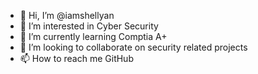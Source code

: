- 👋 Hi, I’m @iamshellyan
- 👀 I’m interested in Cyber Security
- 🌱 I’m currently learning Comptia A+
- 💞️ I’m looking to collaborate on security related projects
- 📫 How to reach me GitHub

<!---
iamshellyan/iamshellyan is a ✨ special ✨ repository because its `README.md` (this file) appears on your GitHub profile.
You can click the Preview link to take a look at your changes.
--->
